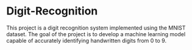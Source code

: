 # Digit-Recognition
This project is a digit recognition system implemented using the MNIST dataset. The goal of the project is to develop a machine learning model capable of accurately identifying handwritten digits from 0 to 9.
